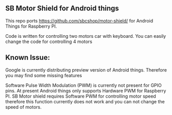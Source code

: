 ## SB Motor Shield for Android things

This repo ports https://github.com/sbcshop/motor-shield/ for Android Things for Raspberry PI.

Code is written for controlling two motors car with keyboard. You can easily change the code for controlling 4 motors 

## Known Issue:
Google is currently distributing preview version of Android things. Therefore you may find some missing features

Software Pulse Width Modulation (PWM) is currently not present for GPIO pins. At present Android things only supports Hardware PWM for Raspberry PI. SB Motor shield requires Software PWM for controlling motor speed therefore this function currently does not work and you can not change the speed of motors.
